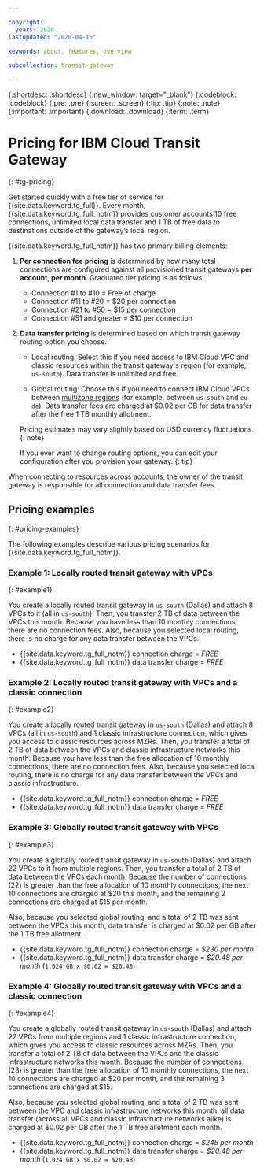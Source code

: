 ```yaml
---

copyright:
  years: 2020
lastupdated: "2020-04-16"

keywords: about, features, overview

subcollection: transit-gateway

---
```


{:shortdesc: .shortdesc}
{:new_window: target="_blank"}
{:codeblock: .codeblock}
{:pre: .pre}
{:screen: .screen}
{:tip: .tip}
{:note: .note}
{:important: .important}
{:download: .download}
{:term: .term}

# Pricing for IBM Cloud Transit Gateway
{: #tg-pricing}

Get started quickly with a free tier of service for {{site.data.keyword.tg_full}}. Every month, {{site.data.keyword.tg_full_notm}} provides customer accounts 10 free connections, unlimited local data transfer and 1 TB of free data to destinations outside of the gateway’s local region.  

{{site.data.keyword.tg_full_notm}} has two primary billing elements:

1. **Per connection fee pricing** is determined by how many total connections are configured against all provisioned transit gateways **per account**, **per month**. Graduated tier pricing is as follows:

   * Connection #1 to #10 = Free of charge  
   * Connection #11 to #20 =  $20 per connection  
   * Connection #21 to #50 = $15 per connection   
   * Connection #51 and greater = $10 per connection

2. **Data transfer pricing** is determined based on which transit gateway routing option you choose.

   - Local routing: Select this if you need access to IBM Cloud VPC and classic resources within the transit gateway's
region (for example, `us-south`). Data transfer is unlimited and free.

   - Global routing: Choose this if you need to connect IBM Cloud VPCs between [multizone regions](/docs/overview?topic=overview-locations#mzr-table) (for example, between `us-south` and `eu-de`). Data transfer fees are charged at $0.02 per GB for data transfer after the free 1 TB monthly allotment.

   Pricing estimates may vary slightly based on USD currency fluctuations.
   {: note}

   If you ever want to change routing options, you can edit your configuration after you provision your gateway.
   {: tip}

When connecting to resources across accounts, the owner of the transit gateway is responsible for all connection and data transfer fees.

## Pricing examples
{: #pricing-examples}

The following examples describe various pricing scenarios for {{site.data.keyword.tg_full_notm}}.

### Example 1: Locally routed transit gateway with VPCs
{: #example1}

You create a locally routed transit gateway in `us-south` (Dallas) and attach 8 VPCs to it (all in `us-south`). Then, you transfer 2 TB of data between the VPCs this month. Because you have less than 10 monthly connections, there are no connection fees. Also, because you selected local routing, there is no charge for any data transfer between the VPCs.

   * {{site.data.keyword.tg_full_notm}} connection charge = *FREE*     
   * {{site.data.keyword.tg_full_notm}} data transfer charge = *FREE*   

### Example 2: Locally routed transit gateway with VPCs and a classic connection
{: #example2}

You create a locally routed transit gateway in `us-south` (Dallas) and attach 8 VPCs (all in `us-south`) and 1 classic infrastructure connection, which gives you access to classic resources across MZRs. Then, you transfer a total of 2 TB of data between the VPCs and classic infrastructure networks this month. Because you have less than the free allocation of 10 monthly connections, there are no connection fees. Also, because you selected local routing, there is no charge for any data transfer between the VPCs and classic infrastructure.

   * {{site.data.keyword.tg_full_notm}} connection charge = *FREE*     
   * {{site.data.keyword.tg_full_notm}} data transfer charge = *FREE*    

### Example 3: Globally routed transit gateway with VPCs
{: #example3}

You create a globally routed transit gateway in `us-south` (Dallas) and attach 22 VPCs to it from multiple regions. Then, you transfer a total of 2 TB of data between the VPCs each month. Because the number of connections (22) is greater than the free allocation of 10 monthly connections, the next 10 connections are charged at $20 this month, and the remaining 2 connections are charged at $15 per month.

Also, because you selected global routing, and a total of 2 TB was sent between the VPCs this month, data transfer is charged at $0.02 per GB after the 1 TB free allotment.

   * {{site.data.keyword.tg_full_notm}} connection charge = *$230 per month*   
   * {{site.data.keyword.tg_full_notm}} data transfer charge = *$20.48 per month* (`1,024 GB x $0.02 = $20.48`)

### Example 4: Globally routed transit gateway with VPCs and a classic connection
{: #example4}

You create a globally routed transit gateway in `us-south` (Dallas) and attach 22 VPCs from multiple regions and 1 classic infrastructure connection, which gives you access to classic resources across MZRs. Then, you transfer a total of 2 TB of data between the VPCs and the classic infrastructure networks this month. Because the number of connections (23) is greater than the free allocation of 10 monthly connections, the next 10 connections are charged at $20 per month, and the remaining 3 connections are charged at $15.

Also, because you selected global routing, and a total of 2 TB was sent between the VPC and classic infrastructure networks this month, all data transfer (across all VPCs and classic infrastructure networks alike) is charged at $0.02 per GB after the 1 TB free allotment each month.

   * {{site.data.keyword.tg_full_notm}} connection charge = *$245 per month*   
   * {{site.data.keyword.tg_full_notm}} data transfer charge = *$20.48 per month* (`1,024 GB x $0.02 = $20.48`)
